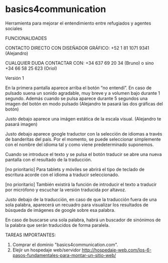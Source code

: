 # basics4communication
Herramienta para mejorar el entendimiento entre refugiados y agentes sociales

FUNCIONALIDADES

CONTACTO DIRECTO CON DISEÑADOR GRÁFICO: +52 1 81 1071 9341 (Alejandro)

CUALQUIER DUDA CONTACTAR CON: +34 637 69 20 34 (Bruno) o sino +34 66 58 25 623 (Oriol)

Versión 1

En la primera pantalla aparece arriba el botón “no entendí”. En caso de pulsado suena un sonido agradable,  muy breve y a volumen bajo durante 1 segundo. Además cuando se pulsa aparece durante 5 segundos una imagen del botón en modo pulsado (Alejandro te pasará las dos gráficas del botón)

Justo debajo aparece una imágen estática de la escala visual. (Alejandro te pasará imagen)

Justo debajo aparece google traductor con la selección de idiomas a través de banderitas del país. Por el momento, se puede seleccionar simplemente con el nombre del idioma tal y como viene predeterminado suponemos.

Cuando se introduce el texto y se pulsa el botón traducir se abre una nueva pantalla con el resultado de la traducción.

[no prioritario] Para tablets y móviles se abrirá el tipo de teclado de escritura acorde con el idioma a traducir seleccionado. 

[no prioritario] También existirá la función de introducir el texto a traducir por micrófono y escuchar la versión traducida por altavoz.

Justo debajo de la traducción, en caso de que la traducción fuera de una sola palabra, aparecerá un recuadro para visualizar los resultados de búsqueda de imágenes de google sobre esa palabra.

En caso de buscarse una sola palabra, habrá un buscador de sinónimos de la palabra que serán traducidos de forma paralela.


TAREAS IMPORTANTES:
1. Comprar el dominio "basics4communication.com". 
2. Elejir un hospedaje web/servidor http://hospedaje-web.com/los-6-pasos-fundamentales-para-montar-un-sitio-web/ 

